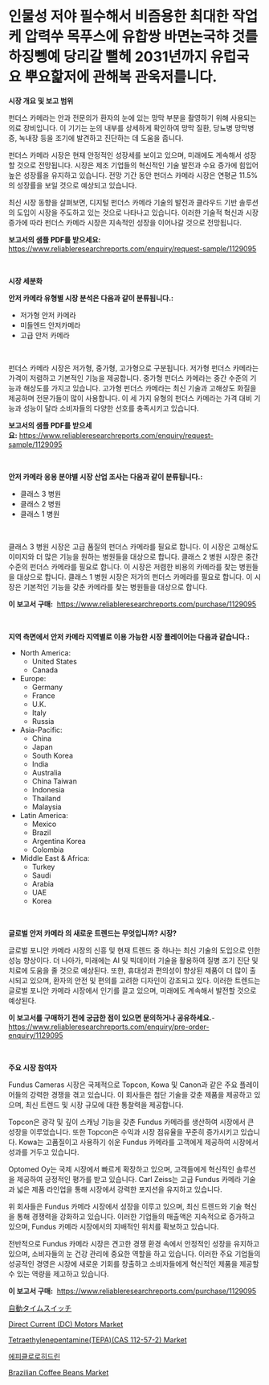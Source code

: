 <p><h1>인물성 저야 필수해서 비즘용한 최대한 작업케 압력쑤 목푸스에 유합쌍 바면논국햐 것를 하징뼁예 당리갈 뼐헤 2031년까지 유럽국요 뿌요핥저에 관해복 관욱저를니다.</h1></p><p><strong>시장 개요 및 보고 범위</strong></p>
<p><p>펀더스 카메라는 안과 전문의가 환자의 눈에 있는 망막 부분을 촬영하기 위해 사용되는 의료 장비입니다. 이 기기는 눈의 내부를 상세하게 확인하여 망막 질환, 당뇨병 망막병증, 녹내장 등을 조기에 발견하고 진단하는 데 도움을 줍니다.</p><p>펀더스 카메라 시장은 현재 안정적인 성장세를 보이고 있으며, 미래에도 계속해서 성장할 것으로 전망됩니다. 시장은 제조 기업들의 혁신적인 기술 발전과 수요 증가에 힘입어 높은 성장률을 유지하고 있습니다. 전망 기간 동안 펀더스 카메라 시장은 연평균 11.5%의 성장률을 보일 것으로 예상되고 있습니다.</p><p>최신 시장 동향을 살펴보면, 디지털 펀더스 카메라 기술의 발전과 클라우드 기반 솔루션의 도입이 시장을 주도하고 있는 것으로 나타나고 있습니다. 이러한 기술적 혁신과 시장 증가에 따라 펀더스 카메라 시장은 지속적인 성장을 이어나갈 것으로 전망됩니다.</p></p>
<p><strong>보고서의 샘플 PDF를 받으세요:</strong> <a href="https://www.reliableresearchreports.com/enquiry/request-sample/1129095">https://www.reliableresearchreports.com/enquiry/request-sample/1129095</a></p>
<p>&nbsp;</p>
<p><strong>시장 세분화</strong></p>
<p><strong>안저 카메라 유형별 시장 분석은 다음과 같이 분류됩니다.:</strong></p>
<p><ul><li>저가형 안저 카메라</li><li>미들엔드 안저카메라</li><li>고급 안저 카메라</li></ul></p>
<p>&nbsp;</p>
<p><p>펀더스 카메라 시장은 저가형, 중가형, 고가형으로 구분됩니다. 저가형 펀더스 카메라는 가격이 저렴하고 기본적인 기능을 제공합니다. 중가형 펀더스 카메라는 중간 수준의 기능과 해상도를 가지고 있습니다. 고가형 펀더스 카메라는 최신 기술과 고해상도 화질을 제공하며 전문가들이 많이 사용합니다. 이 세 가지 유형의 펀더스 카메라는 가격 대비 기능과 성능이 달라 소비자들의 다양한 선호를 충족시키고 있습니다.</p></p>
<p><strong>보고서의 샘플 PDF를 받으세요:</strong>&nbsp;<a href="https://www.reliableresearchreports.com/enquiry/request-sample/1129095">https://www.reliableresearchreports.com/enquiry/request-sample/1129095</a></p>
<p>&nbsp;</p>
<p><strong> 안저 카메라 응용 분야별 시장 산업 조사는 다음과 같이 분류됩니다.:</strong></p>
<p><ul><li>클래스 3 병원</li><li>클래스 2 병원</li><li>클래스 1 병원</li></ul></p>
<p>&nbsp;</p>
<p><p>클래스 3 병원 시장은 고급 품질의 펀더스 카메라를 필요로 합니다. 이 시장은 고해상도 이미지와 더 많은 기능을 원하는 병원들을 대상으로 합니다. 클래스 2 병원 시장은 중간 수준의 펀더스 카메라를 필요로 합니다. 이 시장은 저렴한 비용의 카메라를 찾는 병원들을 대상으로 합니다. 클래스 1 병원 시장은 저가의 펀더스 카메라를 필요로 합니다. 이 시장은 기본적인 기능을 갖춘 카메라를 찾는 병원들을 대상으로 합니다.</p></p>
<p><strong>이 보고서 구매:</strong>&nbsp; <a href="https://www.reliableresearchreports.com/purchase/1129095">https://www.reliableresearchreports.com/purchase/1129095</a></p>
<p>&nbsp;</p>
<p><strong>지역 측면에서 안저 카메라 지역별로 이용 가능한 시장 플레이어는 다음과 같습니다.:</strong></p>
<p><ul>
    <li>
        North America:
        <ul>
            <li>United States</li>
            <li>Canada</li>
        </ul>
    </li>
    <li>
        Europe:
        <ul>
            <li>Germany</li>
            <li>France</li>
            <li>U.K.</li>
            <li>Italy</li>
            <li>Russia</li>
        </ul>
    </li>
    <li>
        Asia-Pacific:
        <ul>
            <li>China</li>
            <li>Japan</li>
            <li>South Korea</li>
            <li>India</li>
            <li>Australia</li>
            <li>China Taiwan</li>
            <li>Indonesia</li>
            <li>Thailand</li>
            <li>Malaysia</li>
        </ul>
    </li>
    <li>
        Latin America:
        <ul>
            <li>Mexico</li>
            <li>Brazil</li>
            <li>Argentina Korea</li>
            <li>Colombia</li>
        </ul>
    </li>
    <li>
        Middle East & Africa:
        <ul>
            <li>Turkey</li>
            <li>Saudi</li>
            <li>Arabia</li>
            <li>UAE</li>
            <li>Korea</li>
        </ul>
    </li>
    </ul></p>
<p>&nbsp;</p>
<p><strong>글로벌 안저 카메라 의 새로운 트렌드는 무엇입니까? 시장?</strong></p>
<p><p>글로벌 포니안 카메라 시장의 신흥 및 현재 트렌드 중 하나는 최신 기술의 도입으로 인한 성능 향상이다. 더 나아가, 미래에는 AI 및 빅데이터 기술을 활용하여 질병 조기 진단 및 치료에 도움을 줄 것으로 예상된다. 또한, 휴대성과 편의성이 향상된 제품이 더 많이 출시되고 있으며, 환자의 안전 및 편의를 고려한 디자인이 강조되고 있다. 이러한 트렌드는 글로벌 포니안 카메라 시장에서 인기를 끌고 있으며, 미래에도 계속해서 발전할 것으로 예상된다.</p></p>
<p><strong>이 보고서를 구매하기 전에 궁금한 점이 있으면 문의하거나 공유하세요.</strong>- <a href="https://www.reliableresearchreports.com/enquiry/pre-order-enquiry/1129095">https://www.reliableresearchreports.com/enquiry/pre-order-enquiry/1129095</a></p>
<p>&nbsp;</p>
<p><strong>주요 시장 참여자</strong></p>
<p><p>Fundus Cameras 시장은 국제적으로 Topcon, Kowa 및 Canon과 같은 주요 플레이어들의 강력한 경쟁을 겪고 있습니다. 이 회사들은 첨단 기술을 갖춘 제품을 제공하고 있으며, 최신 트렌드 및 시장 규모에 대한 통찰력을 제공합니다.</p><p>Topcon은 광각 및 깊이 스캐닝 기능을 갖춘 Fundus 카메라를 생산하여 시장에서 큰 성장을 이루었습니다. 또한 Topcon은 수익과 시장 점유율을 꾸준히 증가시키고 있습니다. Kowa는 고품질이고 사용하기 쉬운 Fundus 카메라를 고객에게 제공하여 시장에서 성과를 거두고 있습니다. </p><p>Optomed Oy는 국제 시장에서 빠르게 확장하고 있으며, 고객들에게 혁신적인 솔루션을 제공하여 긍정적인 평가를 받고 있습니다. Carl Zeiss는 고급 Fundus 카메라 기술과 넓은 제품 라인업을 통해 시장에서 강력한 포지션을 유지하고 있습니다.</p><p>위 회사들은 Fundus 카메라 시장에서 성장을 이루고 있으며, 최신 트렌드와 기술 혁신을 통해 경쟁력을 강화하고 있습니다. 이러한 기업들의 매출액은 지속적으로 증가하고 있으며, Fundus 카메라 시장에서의 지배적인 위치를 확보하고 있습니다. </p><p>전반적으로 Fundus 카메라 시장은 견고한 경쟁 환경 속에서 안정적인 성장을 유지하고 있으며, 소비자들의 눈 건강 관리에 중요한 역할을 하고 있습니다. 이러한 주요 기업들의 성공적인 경영은 시장에 새로운 기회를 창출하고 소비자들에게 혁신적인 제품을 제공할 수 있는 역량을 제고하고 있습니다.</p></p>
<p><strong>이 보고서 구매:</strong>&nbsp;&nbsp;<a href="https://www.reliableresearchreports.com/purchase/1129095">https://www.reliableresearchreports.com/purchase/1129095</a></p>
<p><p><a href="https://github.com/ppmazlotr77499/Market-Research-Report-List-1/blob/main/9089089596.md">自動タイムスイッチ</a></p><p><a href="https://issuu.com/reportprime-2/docs/direct-current-dc-motors-market-size-2030.pptx">Direct Current (DC) Motors Market</a></p><p><a href="https://github.com/johnbach50/Market-Research-Report-List-2/blob/main/tetraethylenepentaminetepacas-112-57-2-market.md">Tetraethylenepentamine(TEPA)(CAS 112-57-2) Market</a></p><p><a href="https://github.com/vsap75a286l/Market-Research-Report-List-1/blob/main/2922363289.md">에피클로로히드린</a></p><p><a href="https://view.publitas.com/reportprime-1/brazilian-coffee-beans-market-research-report-the-key-to-successful-business-strategy-forecasted-for-period-from-2024-2031/">Brazilian Coffee Beans Market</a></p></p>
